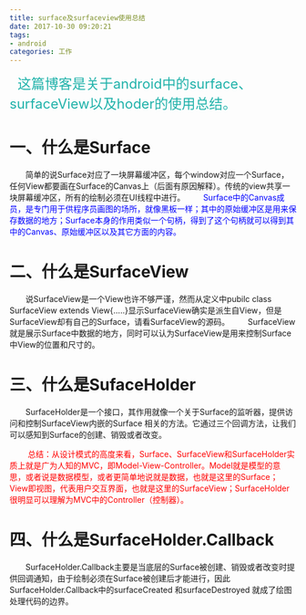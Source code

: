 ```yaml
---
title: surface及surfaceview使用总结
date: 2017-10-30 09:20:21
tags:
- android
categories: 工作
---
```

  

　<font size="5" color="lightseagreen">这篇博客是关于android中的surface、surfaceView以及hoder的使用总结。
 </font>
<!--more-->

# [](#一、什么是Surface "一、什么是Surface")一、什么是Surface

　　简单的说Surface对应了一块屏幕缓冲区，每个window对应一个Surface，任何View都要画在Surface的Canvas上（后面有原因解释）。传统的view共享一块屏幕缓冲区，所有的绘制必须在UI线程中进行。
　　<font color="blue">Surface中的Canvas成员，是专门用于供程序员画图的场所，就像黑板一样；其中的原始缓冲区是用来保存数据的地方；Surface本身的作用类似一个句柄，得到了这个句柄就可以得到其中的Canvas、原始缓冲区以及其它方面的内容。</font>

# [](#二、什么是SurfaceView "二、什么是SurfaceView")二、什么是SurfaceView

　　说SurfaceView是一个View也许不够严谨，然而从定义中pubilc class　SurfaceView extends View{…..}显示SurfaceView确实是派生自View，但是SurfaceView却有自己的Surface，请看SurfaceView的源码。
　　SurfaceView就是展示Surface中数据的地方，同时可以认为SurfaceView是用来控制Surface中View的位置和尺寸的。

# [](#三、什么是SufaceHolder "三、什么是SufaceHolder")三、什么是SufaceHolder

　　SurfaceHolder是一个接口，其作用就像一个关于Surface的监听器，提供访问和控制SurfaceView内嵌的Surface 相关的方法。它通过三个回调方法，让我们可以感知到Surface的创建、销毁或者改变。

<font color="red">　　 总结：从设计模式的高度来看，Surface、SurfaceView和SurfaceHolder实质上就是广为人知的MVC，即Model-View-Controller。Model就是模型的意思，或者说是数据模型，或者更简单地说就是数据，也就是这里的Surface；View即视图，代表用户交互界面，也就是这里的SurfaceView；SurfaceHolder很明显可以理解为MVC中的Controller（控制器）。</font>

# [](#四、什么是SurfaceHolder-Callback "四、什么是SurfaceHolder.Callback")四、什么是SurfaceHolder.Callback

　　SurfaceHolder.Callback主要是当底层的Surface被创建、销毁或者改变时提供回调通知，由于绘制必须在Surface被创建后才能进行，因此SurfaceHolder.Callback中的surfaceCreated 和surfaceDestroyed 就成了绘图处理代码的边界。